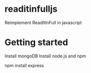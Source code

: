 readitinfulljs
==============

Reimplement ReadItInFull in javascript

Getting started
===============

Install mongoDB
Install node.js and npm

npm install express
